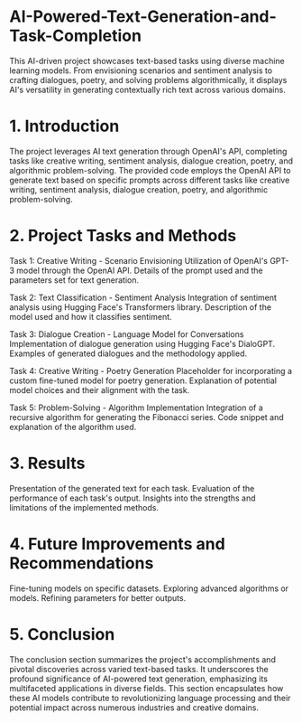 # AI-Powered-Text-Generation-and-Task-Completion
 This AI-driven project showcases text-based tasks using diverse machine learning models. From envisioning scenarios and sentiment analysis to crafting dialogues, poetry, and solving problems algorithmically, it displays AI's versatility in generating contextually rich text across various domains.

# 1. Introduction
The project leverages AI text generation through OpenAI's API, completing tasks like creative writing, sentiment analysis, dialogue creation, poetry, and algorithmic problem-solving. 
The provided code employs the OpenAI API to generate text based on specific prompts across different tasks like creative writing, sentiment analysis, dialogue creation, poetry, and algorithmic problem-solving.

# 2. Project Tasks and Methods
Task 1: Creative Writing - Scenario Envisioning
Utilization of OpenAI's GPT-3 model through the OpenAI API.
Details of the prompt used and the parameters set for text generation.

Task 2: Text Classification - Sentiment Analysis
Integration of sentiment analysis using Hugging Face's Transformers library.
Description of the model used and how it classifies sentiment.

Task 3: Dialogue Creation - Language Model for Conversations
Implementation of dialogue generation using Hugging Face's DialoGPT.
Examples of generated dialogues and the methodology applied.

Task 4: Creative Writing - Poetry Generation
Placeholder for incorporating a custom fine-tuned model for poetry generation.
Explanation of potential model choices and their alignment with the task.

Task 5: Problem-Solving - Algorithm Implementation
Integration of a recursive algorithm for generating the Fibonacci series.
Code snippet and explanation of the algorithm used.

# 3. Results
Presentation of the generated text for each task.
Evaluation of the performance of each task's output.
Insights into the strengths and limitations of the implemented methods.

# 4. Future Improvements and Recommendations
Fine-tuning models on specific datasets.
Exploring advanced algorithms or models.
Refining parameters for better outputs.

# 5. Conclusion
The conclusion section summarizes the project's accomplishments and pivotal discoveries across varied text-based tasks. It underscores the profound significance of AI-powered text generation, emphasizing its multifaceted applications in diverse fields. This section encapsulates how these AI models contribute to revolutionizing language processing and their potential impact across numerous industries and creative domains.
